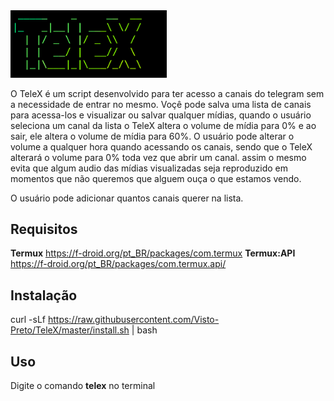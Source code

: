  <img src="img/logo.png" width="250" /> 
 
O TeleX é um script desenvolvido para ter acesso a canais do telegram sem a necessidade de entrar no mesmo. 
Voçê pode salva uma lista de canais para acessa-los e visualizar ou salvar qualquer mídias, quando o usuário seleciona um canal da lista o TeleX altera o volume de mídia para 0% e ao sair, ele altera o volume de mídia para 60%.
O usuário pode alterar o volume a qualquer hora quando acessando os canais, sendo que o TeleX alterará o volume para 0% toda vez que abrir um canal. assim o mesmo evita que algum audio das mídias visualizadas seja reproduzido em momentos que não queremos que alguem ouça o que estamos vendo.

O usuário pode adicionar quantos canais querer na lista.

## Requisitos
 **Termux**  https://f-droid.org/pt_BR/packages/com.termux
**Termux:API** https://f-droid.org/pt_BR/packages/com.termux.api/

## Instalação
curl -sLf https://raw.githubusercontent.com/Visto-Preto/TeleX/master/install.sh | bash

## Uso
Digite o comando **telex** no terminal
